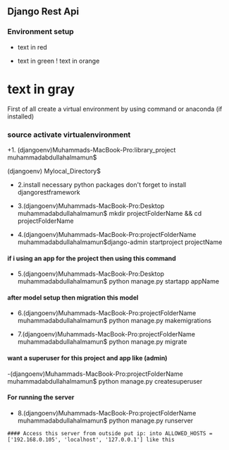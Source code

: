 ## Django Rest Api



### Environment setup 

- text in red
+ text in green
! text in orange
# text in gray


First of all create a virtual environment by using command or anaconda (if installed)

### source activate virtualenvironment

+1. (djangoenv)Muhammads-MacBook-Pro:library_project muhammadabdullahalmamun$

(djangoenv) Mylocal_Directory$

+ 2.install necessary python packages don't forget to install djangorestframework

+ 3.(djangoenv)Muhammads-MacBook-Pro:Desktop muhammadabdullahalmamun$ mkdir projectFolderName && cd projectFolderName

+ 4.(djangoenv)Muhammads-MacBook-Pro:projectFolderName muhammadabdullahalmamun$django-admin startproject projectName

#### if i using an app for the project then using this command

+ 5.(djangoenv)Muhammads-MacBook-Pro:Desktop muhammadabdullahalmamun$ python manage.py startapp appName

#### after model setup then migration this model

+ 6.(djangoenv)Muhammads-MacBook-Pro:projectFolderName muhammadabdullahalmamun$ python manage.py makemigrations

+ 7.(djangoenv)Muhammads-MacBook-Pro:projectFolderName muhammadabdullahalmamun$ python manage.py migrate

#### want a superuser for this project and app like (admin)

-(djangoenv)Muhammads-MacBook-Pro:projectFolderName muhammadabdullahalmamun$ python manage.py createsuperuser

#### For running the server

+ 8.(djangoenv)Muhammads-MacBook-Pro:projectFolderName muhammadabdullahalmamun$ python manage.py runserver

```
#### Access this server from outside put ip: into ALLOWED_HOSTS = ['192.168.0.105', 'localhost', '127.0.0.1'] like this


